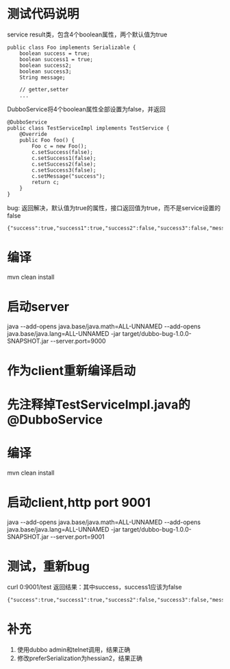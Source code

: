 # 测试代码说明
service result类，包含4个boolean属性，两个默认值为true
```
public class Foo implements Serializable {
    boolean success = true;
    boolean success1 = true;    
    boolean success2;
    boolean success3;
    String message;
    
    // getter,setter
    ...

```
DubboService将4个boolean属性全部设置为false，并返回
```
@DubboService
public class TestServiceImpl implements TestService {
    @Override
    public Foo foo() {
        Foo c = new Foo();
        c.setSuccess(false);
        c.setSuccess1(false);
        c.setSuccess2(false);
        c.setSuccess3(false);
        c.setMessage("success");
        return c;
    }
}
```
bug: 返回解决，默认值为true的属性，接口返回值为true，而不是service设置的false 
```
{"success":true,"success1":true,"success2":false,"success3":false,"message":"success"}
```

# 编译
mvn clean install
# 启动server
java --add-opens java.base/java.math=ALL-UNNAMED --add-opens java.base/java.lang=ALL-UNNAMED -jar target/dubbo-bug-1.0.0-SNAPSHOT.jar --server.port=9000
# 作为client重新编译启动
# 先注释掉TestServiceImpl.java的@DubboService
# 编译
mvn clean install
# 启动client,http port 9001
java --add-opens java.base/java.math=ALL-UNNAMED --add-opens java.base/java.lang=ALL-UNNAMED -jar target/dubbo-bug-1.0.0-SNAPSHOT.jar --server.port=9001
# 测试，重新bug
curl 0:9001/test
返回结果：其中success，success1应该为false
```
{"success":true,"success1":true,"success2":false,"success3":false,"message":"success"}%
```
# 补充
1. 使用dubbo admin和telnet调用，结果正确
2. 修改preferSerialization为hessian2，结果正确





